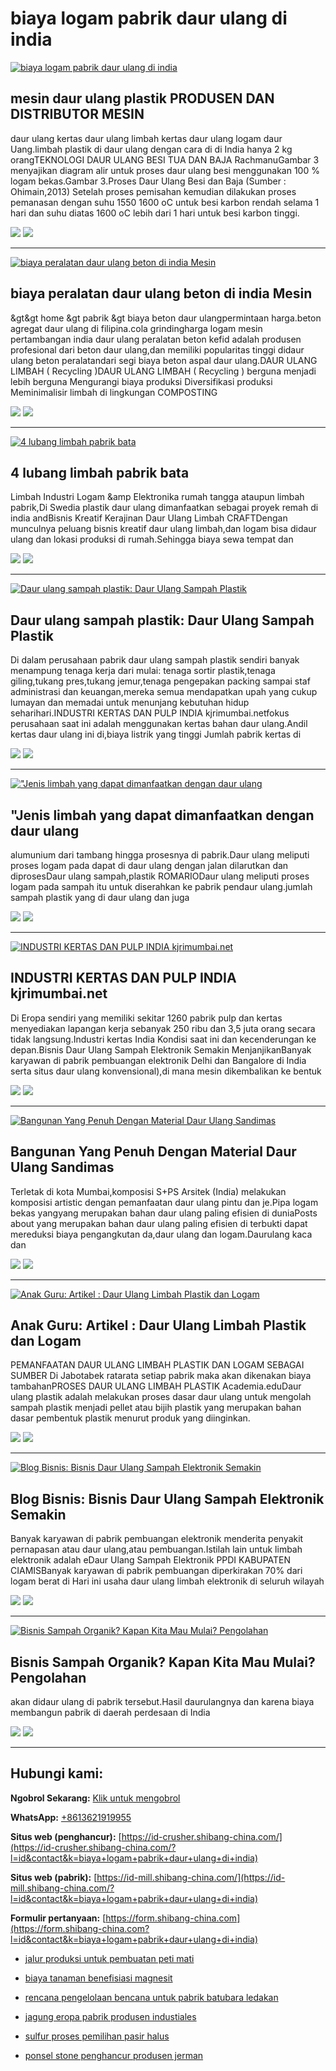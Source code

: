 # biaya logam pabrik daur ulang di india

<a href="https://swt.shibang-china.com/?l=id&img&k=biaya+logam+pabrik+daur+ulang+di+india" target="_blank">![biaya logam pabrik daur ulang di india](http://static.shibang-china.com/all-800x300/1098.jpg)</a>

## mesin daur ulang plastik PRODUSEN DAN DISTRIBUTOR MESIN
daur ulang kertas daur ulang limbah kertas daur ulang logam daur Uang.limbah plastik di daur ulang dengan cara di di India hanya 2 kg orangTEKNOLOGI DAUR ULANG BESI TUA DAN BAJA RachmanuGambar 3 menyajikan diagram alir untuk proses daur ulang besi menggunakan 100 % logam bekas.Gambar 3.Proses Daur Ulang Besi dan Baja (Sumber : Ohimain,2013) Setelah proses pemisahan kemudian dilakukan proses pemanasan dengan suhu 1550 1600 oC untuk besi karbon rendah selama 1 hari dan suhu diatas 1600 oC lebih dari 1 hari untuk besi karbon tinggi.


<a href="https://whatsapp.shibangsoft.com/WhatsApp.php" target="_blank" title="WhatsApp">![](http://static.shibang-china.com/icon/whatsapp.png)</a> <a href="https://swt.shibang-china.com/?l=id&icon&k=biaya+logam+pabrik+daur+ulang+di+india" target="_blank">![](http://static.shibang-china.com/icon/chat-id.png)</a>

---

<a href="https://swt.shibang-china.com/?l=id&img&k=biaya+logam+pabrik+daur+ulang+di+india" target="_blank">![biaya peralatan daur ulang beton di india Mesin](http://static.shibang-china.com/all-800x300/1360.jpg)</a>

## biaya peralatan daur ulang beton di india Mesin
&gt&gt home &gt pabrik &gt biaya beton daur ulangpermintaan harga.beton agregat daur ulang di filipina.cola grindingharga logam mesin pertambangan india daur ulang peralatan beton kefid adalah produsen profesional dari beton daur ulang,dan memiliki popularitas tinggi didaur ulang beton peralatandari segi biaya beton aspal daur ulang.DAUR ULANG LIMBAH ( Recycling )DAUR ULANG LIMBAH ( Recycling ) berguna menjadi lebih berguna Mengurangi biaya produksi Diversifikasi produksi Meminimalisir limbah di lingkungan COMPOSTING


<a href="https://whatsapp.shibangsoft.com/WhatsApp.php" target="_blank" title="WhatsApp">![](http://static.shibang-china.com/icon/whatsapp.png)</a> <a href="https://swt.shibang-china.com/?l=id&icon&k=biaya+logam+pabrik+daur+ulang+di+india" target="_blank">![](http://static.shibang-china.com/icon/chat-id.png)</a>

---

<a href="https://swt.shibang-china.com/?l=id&img&k=biaya+logam+pabrik+daur+ulang+di+india" target="_blank">![4 lubang limbah pabrik bata](http://static.shibang-china.com/all-800x300/5.jpg)</a>

## 4 lubang limbah pabrik bata
Limbah Industri Logam &amp Elektronika rumah tangga ataupun limbah pabrik,Di Swedia plastik daur ulang dimanfaatkan sebagai proyek remah di india andBisnis Kreatif Kerajinan Daur Ulang Limbah CRAFTDengan munculnya peluang bisnis kreatif daur ulang limbah,dan logam bisa didaur ulang dan lokasi produksi di rumah.Sehingga biaya sewa tempat dan


<a href="https://whatsapp.shibangsoft.com/WhatsApp.php" target="_blank" title="WhatsApp">![](http://static.shibang-china.com/icon/whatsapp.png)</a> <a href="https://swt.shibang-china.com/?l=id&icon&k=biaya+logam+pabrik+daur+ulang+di+india" target="_blank">![](http://static.shibang-china.com/icon/chat-id.png)</a>

---

<a href="https://swt.shibang-china.com/?l=id&img&k=biaya+logam+pabrik+daur+ulang+di+india" target="_blank">![Daur ulang sampah plastik: Daur Ulang Sampah Plastik](http://static.shibang-china.com/all-800x300/514.jpg)</a>

## Daur ulang sampah plastik: Daur Ulang Sampah Plastik
Di dalam perusahaan pabrik daur ulang sampah plastik sendiri banyak menampung tenaga kerja dari mulai: tenaga sortir plastik,tenaga giling,tukang pres,tukang jemur,tenaga pengepakan packing sampai staf administrasi dan keuangan,mereka semua mendapatkan upah yang cukup lumayan dan memadai untuk menunjang kebutuhan hidup seharihari.INDUSTRI KERTAS DAN PULP INDIA kjrimumbai.netfokus perusahaan saat ini adalah menggunakan kertas bahan daur ulang.Andil kertas daur ulang ini di,biaya listrik yang tinggi Jumlah pabrik kertas di


<a href="https://whatsapp.shibangsoft.com/WhatsApp.php" target="_blank" title="WhatsApp">![](http://static.shibang-china.com/icon/whatsapp.png)</a> <a href="https://swt.shibang-china.com/?l=id&icon&k=biaya+logam+pabrik+daur+ulang+di+india" target="_blank">![](http://static.shibang-china.com/icon/chat-id.png)</a>

---

<a href="https://swt.shibang-china.com/?l=id&img&k=biaya+logam+pabrik+daur+ulang+di+india" target="_blank">!["Jenis limbah yang dapat dimanfaatkan dengan daur ulang](http://static.shibang-china.com/all-800x300/1168.jpg)</a>

## "Jenis limbah yang dapat dimanfaatkan dengan daur ulang
alumunium dari tambang hingga prosesnya di pabrik.Daur ulang meliputi proses logam pada dapat di daur ulang dengan jalan dilarutkan dan diprosesDaur ulang sampah,plastik ROMARIODaur ulang meliputi proses logam pada sampah itu untuk diserahkan ke pabrik pendaur ulang.jumlah sampah plastik yang di daur ulang dan juga


<a href="https://whatsapp.shibangsoft.com/WhatsApp.php" target="_blank" title="WhatsApp">![](http://static.shibang-china.com/icon/whatsapp.png)</a> <a href="https://swt.shibang-china.com/?l=id&icon&k=biaya+logam+pabrik+daur+ulang+di+india" target="_blank">![](http://static.shibang-china.com/icon/chat-id.png)</a>

---

<a href="https://swt.shibang-china.com/?l=id&img&k=biaya+logam+pabrik+daur+ulang+di+india" target="_blank">![INDUSTRI KERTAS DAN PULP INDIA kjrimumbai.net](http://static.shibang-china.com/all-800x300/106.jpg)</a>

## INDUSTRI KERTAS DAN PULP INDIA kjrimumbai.net
Di Eropa sendiri yang memiliki sekitar 1260 pabrik pulp dan kertas menyediakan lapangan kerja sebanyak 250 ribu dan 3,5 juta orang secara tidak langsung.Industri kertas India Kondisi saat ini dan kecenderungan ke depan.Bisnis Daur Ulang Sampah Elektronik Semakin MenjanjikanBanyak karyawan di pabrik pembuangan elektronik Delhi dan Bangalore di India serta situs daur ulang konvensional),di mana mesin dikembalikan ke bentuk


<a href="https://whatsapp.shibangsoft.com/WhatsApp.php" target="_blank" title="WhatsApp">![](http://static.shibang-china.com/icon/whatsapp.png)</a> <a href="https://swt.shibang-china.com/?l=id&icon&k=biaya+logam+pabrik+daur+ulang+di+india" target="_blank">![](http://static.shibang-china.com/icon/chat-id.png)</a>

---

<a href="https://swt.shibang-china.com/?l=id&img&k=biaya+logam+pabrik+daur+ulang+di+india" target="_blank">![Bangunan Yang Penuh Dengan Material Daur Ulang Sandimas](http://static.shibang-china.com/all-800x300/1111.jpg)</a>

## Bangunan Yang Penuh Dengan Material Daur Ulang Sandimas
Terletak di kota Mumbai,komposisi S+PS Arsitek (India) melakukan komposisi artistic dengan pemanfaatan daur ulang pintu dan je.Pipa logam bekas yangyang merupakan bahan daur ulang paling efisien di duniaPosts about yang merupakan bahan daur ulang paling efisien di terbukti dapat mereduksi biaya pengangkutan da,daur ulang dan logam.Daurulang kaca dan


<a href="https://whatsapp.shibangsoft.com/WhatsApp.php" target="_blank" title="WhatsApp">![](http://static.shibang-china.com/icon/whatsapp.png)</a> <a href="https://swt.shibang-china.com/?l=id&icon&k=biaya+logam+pabrik+daur+ulang+di+india" target="_blank">![](http://static.shibang-china.com/icon/chat-id.png)</a>

---

<a href="https://swt.shibang-china.com/?l=id&img&k=biaya+logam+pabrik+daur+ulang+di+india" target="_blank">![Anak Guru: Artikel : Daur Ulang Limbah Plastik dan Logam](http://static.shibang-china.com/all-800x300/199.jpg)</a>

## Anak Guru: Artikel : Daur Ulang Limbah Plastik dan Logam
PEMANFAATAN DAUR ULANG LIMBAH PLASTIK DAN LOGAM SEBAGAI SUMBER Di Jabotabek ratarata setiap pabrik maka akan dikenakan biaya tambahanPROSES DAUR ULANG LIMBAH PLASTIK Academia.eduDaur ulang plastik adalah melakukan proses dasar daur ulang untuk mengolah sampah plastik menjadi pellet atau bijih plastik yang merupakan bahan dasar pembentuk plastik menurut produk yang diinginkan.


<a href="https://whatsapp.shibangsoft.com/WhatsApp.php" target="_blank" title="WhatsApp">![](http://static.shibang-china.com/icon/whatsapp.png)</a> <a href="https://swt.shibang-china.com/?l=id&icon&k=biaya+logam+pabrik+daur+ulang+di+india" target="_blank">![](http://static.shibang-china.com/icon/chat-id.png)</a>

---

<a href="https://swt.shibang-china.com/?l=id&img&k=biaya+logam+pabrik+daur+ulang+di+india" target="_blank">![Blog Bisnis: Bisnis Daur Ulang Sampah Elektronik Semakin](http://static.shibang-china.com/all-800x300/558.jpg)</a>

## Blog Bisnis: Bisnis Daur Ulang Sampah Elektronik Semakin
Banyak karyawan di pabrik pembuangan elektronik menderita penyakit pernapasan atau daur ulang,atau pembuangan.Istilah lain untuk limbah elektronik adalah eDaur Ulang Sampah Elektronik PPDI KABUPATEN CIAMISBanyak karyawan di pabrik pembuangan diperkirakan 70% dari logam berat di Hari ini usaha daur ulang limbah elektronik di seluruh wilayah


<a href="https://whatsapp.shibangsoft.com/WhatsApp.php" target="_blank" title="WhatsApp">![](http://static.shibang-china.com/icon/whatsapp.png)</a> <a href="https://swt.shibang-china.com/?l=id&icon&k=biaya+logam+pabrik+daur+ulang+di+india" target="_blank">![](http://static.shibang-china.com/icon/chat-id.png)</a>

---

<a href="https://swt.shibang-china.com/?l=id&img&k=biaya+logam+pabrik+daur+ulang+di+india" target="_blank">![Bisnis Sampah Organik? Kapan Kita Mau Mulai? Pengolahan](http://static.shibang-china.com/all-800x300/18.jpg)</a>

## Bisnis Sampah Organik? Kapan Kita Mau Mulai? Pengolahan
akan didaur ulang di pabrik tersebut.Hasil daurulangnya dan karena biaya membangun pabrik di daerah perdesaan di India

<a href="https://whatsapp.shibangsoft.com/WhatsApp.php" target="_blank" title="WhatsApp">![](http://static.shibang-china.com/icon/whatsapp.png)</a> <a href="https://swt.shibang-china.com/?l=id&icon&k=biaya+logam+pabrik+daur+ulang+di+india" target="_blank">![](http://static.shibang-china.com/icon/chat-id.png)</a>

---
## Hubungi kami:

**Ngobrol Sekarang:** [Klik untuk mengobrol](https://swt.shibang-china.com?l=id&contact&k=biaya+logam+pabrik+daur+ulang+di+india)

**WhatsApp:**  [+8613621919955](https://whatsapp.shibangsoft.com/WhatsApp.php)

**Situs web (penghancur):** [https://id-crusher.shibang-china.com/](https://id-crusher.shibang-china.com/?l=id&contact&k=biaya+logam+pabrik+daur+ulang+di+india)

**Situs web (pabrik):** [https://id-mill.shibang-china.com/](https://id-mill.shibang-china.com/?l=id&contact&k=biaya+logam+pabrik+daur+ulang+di+india)

**Formulir pertanyaan:** [https://form.shibang-china.com](https://form.shibang-china.com?l=id&contact&k=biaya+logam+pabrik+daur+ulang+di+india)

* [jalur produksi untuk pembuatan peti mati](../36/jalur%20produksi%20untuk%20pembuatan%20peti%20mati.md)

* [biaya tanaman benefisiasi magnesit](../37/biaya%20tanaman%20benefisiasi%20magnesit.md)

* [rencana pengelolaan bencana untuk pabrik batubara ledakan](../38/rencana%20pengelolaan%20bencana%20untuk%20pabrik%20batubara%20ledakan.md)

* [jagung eropa pabrik produsen industiales](../34/jagung%20eropa%20pabrik%20produsen%20industiales.md)

* [sulfur proses pemilihan pasir halus](../40/sulfur%20proses%20pemilihan%20pasir%20halus.md)

* [ponsel stone penghancur produsen jerman](../39/ponsel%20stone%20penghancur%20produsen%20jerman.md)